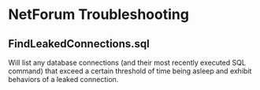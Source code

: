 # NetForum Troubleshooting

## FindLeakedConnections.sql

Will list any database connections (and their most recently executed SQL command) that exceed a certain threshold of time being asleep and exhibit behaviors of a leaked connection.
